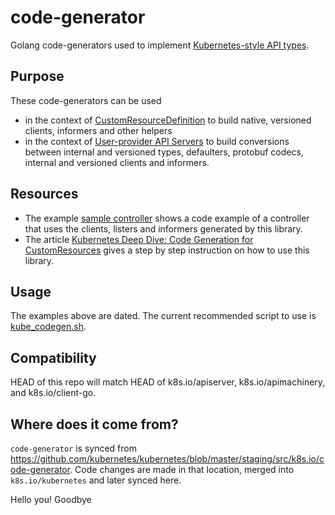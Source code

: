 # code-generator

Golang code-generators used to implement [Kubernetes-style API types](https://git.k8s.io/community/contributors/devel/sig-architecture/api-conventions.md).

## Purpose

These code-generators can be used
- in the context of [CustomResourceDefinition](https://kubernetes.io/docs/tasks/access-kubernetes-api/extend-api-custom-resource-definitions/) to build native, versioned clients,
  informers and other helpers
- in the context of [User-provider API Servers](https://github.com/kubernetes/apiserver) to build conversions between internal and versioned types, defaulters, protobuf codecs,
  internal and versioned clients and informers.

## Resources
- The example [sample controller](https://github.com/kubernetes/sample-controller) shows a code example of a controller that uses the clients, listers and informers generated by this library.
- The article [Kubernetes Deep Dive: Code Generation for CustomResources](https://cloud.redhat.com/blog/kubernetes-deep-dive-code-generation-customresources/) gives a step by step instruction on how to use this library.

## Usage

The examples above are dated. The current recommended script to use is [kube_codegen.sh](kube_codegen.sh).

## Compatibility

HEAD of this repo will match HEAD of k8s.io/apiserver, k8s.io/apimachinery, and k8s.io/client-go.

## Where does it come from?

`code-generator` is synced from https://github.com/kubernetes/kubernetes/blob/master/staging/src/k8s.io/code-generator.
Code changes are made in that location, merged into `k8s.io/kubernetes` and later synced here.

Hello you!
Goodbye
